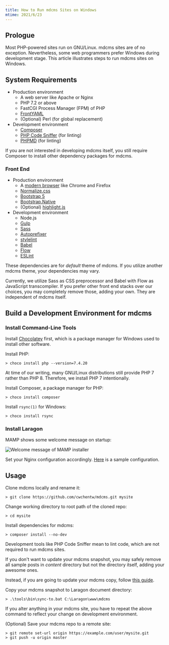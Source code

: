 ```yaml
---
title: How to Run mdcms Sites on Windows
mtime: 2021/6/23
---
```


## Prologue

Most PHP-powered sites run on GNU/Linux. mdcms sites are of no exception. Nevertheless, some web programmers prefer Windows during development stage. This article illustrates steps to run mdcms sites on Windows.

## System Requirements

* Production environment
  * A web server like Apache or Nginx
  * PHP 7.2 or above
  * FastCGI Process Manager (FPM) of PHP
  * [FrontYAML](https://github.com/mnapoli/FrontYAML)
  * (Optional) Perl (for global replacement)
* Development environment
  * [Composer](https://getcomposer.org/)
  * [PHP Code Sniffer](https://github.com/squizlabs/PHP_CodeSniffer) (for linting)
  * [PHPMD](https://phpmd.org/) (for linting)

If you are not interested in developing mdcms itself, you still require Composer to install other dependency packages for mdcms.

### Front End

* Production environment
  * A [modern browser](https://browsehappy.com/) like Chrome and Firefox
  * [Normalize.css](https://necolas.github.io/normalize.css/)
  * [Bootstrap 5](https://getbootstrap.com/)
  * [Bootstrap.Native](https://thednp.github.io/bootstrap.native/)
  * (Optional) [highlight.js](https://highlightjs.org/)
* Development environment
  * Node.js
  * [Gulp](https://gulpjs.com/)
  * [Sass](https://sass-lang.com/)
  * [Autoprefixer](https://github.com/postcss/autoprefixer)
  * [stylelint](https://stylelint.io/)
  * [Babel](https://babeljs.io/)
  * [Flow](https://flow.org/en/)
  * [ESLint](https://eslint.org/)

These dependencies are for *default* theme of mdcms. If you utilize another mdcms theme, your dependencies may vary.

Currently, we utilize Sass as CSS preprocessor and Babel with Flow as JavaScript transcompiler. If you prefer other front end stacks over our choices, you may completely remove those, adding your own. They are independent of mdcms itself.

## Build a Development Environment for mdcms

### Install Command-Line Tools

Install [Chocolatey](https://chocolatey.org) first, which is a package manager for Windows used to install other software.

Install PHP:

```shell
> choco install php --version=7.4.20
```

At time of our writing, many GNU/Linux distributions still provide PHP 7 rather than PHP 8. Therefore, we install PHP 7 intentionally.

Install Composer, a package manager for PHP:

```shell
> choco install composer
```

Install `rsync(1)` for Windows:

```shell
> choco install rsync
```

### Install Laragon

MAMP shows some welcome message on startup:

<img src="/img/howto/mamp-welcome.png" alt="Welcome message of MAMP installer" class="img-fluid" />

Set your Nginx configuration accordingly. [Here](https://github.com/cwchentw/mdcms/blob/master/tools/etc/windows/nginx.conf) is a sample configuration.

## Usage

Clone mdcms locally and rename it:

```shell
> git clone https://github.com/cwchentw/mdcms.git mysite
```

Change working directory to root path of the cloned repo:

```shell
> cd mysite
```

Install dependencies for mdcms:

```shell
> composer install --no-dev
```

Development tools like PHP Code Sniffer mean to lint code, which are not required to run mdcms sites.

If you don't want to update your mdcms snapshot, you may safely remove all sample posts in *content* directory but not the directory itself, adding your awesome ones.

Instead, if you are going to update your mdcms copy, follow [this guide](/howto/how-to-upgrade-mdcms/).

Copy your mdcms snapshot to Laragon document directory:

```shell
> .\tools\bin\sync-to.bat C:\Laragon\www\mdcms
```

If you alter anything in your mdcms site, you have to repeat the above command to reflect your change on development environment.

(Optional) Save your mdcms repo to a remote site:

```shell
> git remote set-url origin https://example.com/user/mysite.git
> git push -u origin master
```
